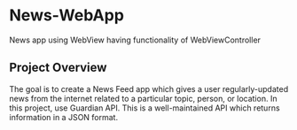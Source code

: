 # News-WebApp
News app using WebView having functionality of WebViewController

##  Project Overview
The goal is to create a News Feed app which gives a user regularly-updated news 
from the internet related to a particular topic, person, or location. In this project,
use Guardian API. This is a well-maintained API which returns information in a JSON format.
